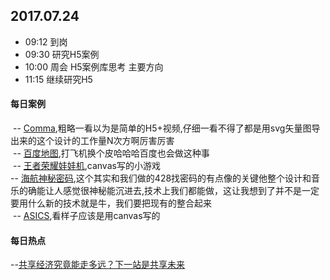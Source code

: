 ## 2017.07.24
* 09:12 到岗
* 09:30 研究H5案例
* 10:00 周会 H5案例库思考 主要方向
* 11:15 继续研究H5






#### 每日案例
  -- [Comma](http://df99e4b0.u.mgd5.com/campaigns/585a35a5a7c73405872637ba/20170706075948/595d0be392b579690221232d/index.html),粗略一看以为是简单的H5+视频,仔细一看不得了都是用svg矢量图导出来的这个设计的工作量N次方啊厉害厉害<br/>
  -- [百度地图](http://h5.oyoozo.com/chongqing/),打飞机换个皮哈哈哈百度也会做这种事<br/>
  -- [王者荣耀娃娃机](http://zww-server.meibai001.net/auth/game/crane.html?friendCode=cf87c873980e075b409974bc7d9b35ffab248490&gameId=crane&channel=secret_&userId=o9DKKs7oWH-NhqrXp_4wkfLcqvJA&loginFrom=haoteng&shareFrom=friend&from=groupmessage&originalChannel=secret_&platForm=wx&shareHost=906),canvas写的小游戏<br/>
  -- [海航神秘密码](http://www.h5-share.com/h5/2017/ala/hna/index.html),这个其实和我们做的428找密码的有点像的关键他整个设计和音乐的确能让人感觉很神秘能沉进去,技术上我们都能做，这让我想到了并不是一定要用什么新的技术就是牛，我们要把现有的整合起来<br/>
  -- [ASICS](http://www.asicscp.com/520/index.aspx?openid=oa7lGuHHtzJVq-pIOFdpCx8nFkfs&stamp=1500621720&cusstate=),看样子应该是用canvas写的
 
 
 
#### 每日热点
  --[共享经济究竟能走多远？下一站是共享未来](http://tech.qq.com/a/20170724/002727.htm)



